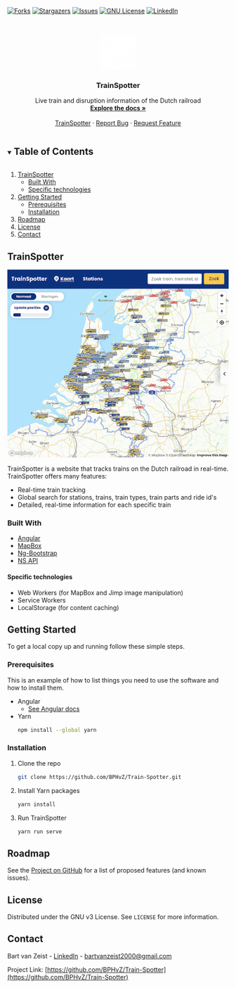 <!-- PROJECT SHIELDS -->

[![Forks][forks-shield]][forks-url]
[![Stargazers][stars-shield]][stars-url]
[![Issues][issues-shield]][issues-url]
[![GNU License][license-shield]][license-url]
[![LinkedIn][linkedin-shield]][linkedin-url]

<!-- PROJECT LOGO -->
<br />
<p align="center">
  <a href="https://github.com/BPHvZ/Train-Spotter">
    <img src="readme-images/logo.png" alt="Logo" width="80" height="80">
  </a>

  <h3 align="center">TrainSpotter</h3>

  <p align="center">
    Live train and disruption information of the Dutch railroad
    <br />
    <a href="https://bphvz.github.io/Train-Spotter/"><strong>Explore the docs »</strong></a>
    <br />
    <br />
    <a href="https://treinenkaart.bartvanzeist.nl">TrainSpotter</a>
    ·
    <a href="https://github.com/BPHvZ/Train-Spotter/issues">Report Bug</a>
    ·
    <a href="https://github.com/BPHvZ/Train-Spotter/issues">Request Feature</a>
  </p>
</p>

<!-- TABLE OF CONTENTS -->
<details open="open">
  <summary><h2 style="display: inline-block">Table of Contents</h2></summary>
  <ol>
    <li>
      <a href="#trainspotter">TrainSpotter</a>
      <ul>
        <li><a href="#built-with">Built With</a></li>
        <li><a href="#specific-technologies">Specific technologies</a></li>
      </ul>
    </li>
    <li>
      <a href="#getting-started">Getting Started</a>
      <ul>
        <li><a href="#prerequisites">Prerequisites</a></li>
        <li><a href="#installation">Installation</a></li>
      </ul>
    </li>
    <li><a href="#roadmap">Roadmap</a></li>
    <li><a href="#license">License</a></li>
    <li><a href="#contact">Contact</a></li>
  </ol>
</details>

<!-- TrainSpotter -->

## TrainSpotter

[![TrainSpotter Screen Shot][product-screenshot]](https://example.com)

TrainSpotter is a website that tracks trains on the Dutch railroad in real-time.
TrainSpotter offers many features:

-   Real-time train tracking
-   Global search for stations, trains, train types, train parts and ride id's
-   Detailed, real-time information for each specific train

### Built With

-   [Angular](https://angular.io/)
-   [MapBox](https://www.mapbox.com/)
-   [Ng-Bootstrap](https://ng-bootstrap.github.io/#/home)
-   [NS API](https://apiportal.ns.nl/)

#### Specific technologies

-   Web Workers (for MapBox and Jimp image manipulation)
-   Service Workers
-   LocalStorage (for content caching)

<!-- GETTING STARTED -->

## Getting Started

To get a local copy up and running follow these simple steps.

### Prerequisites

This is an example of how to list things you need to use the software and how to install them.

-   Angular
    -   [See Angular docs](https://angular.io/guide/setup-local)
-   Yarn
    ```sh
    npm install --global yarn
    ```

### Installation

1. Clone the repo
    ```sh
    git clone https://github.com/BPHvZ/Train-Spotter.git
    ```
2. Install Yarn packages
    ```sh
    yarn install
    ```
3. Run TrainSpotter
    ```sh
    yarn run serve
    ```

<!-- ROADMAP -->

## Roadmap

See the [Project on GitHub](https://github.com/BPHvZ/Train-Spotter/projects/1) for a list of proposed features (and known issues).

<!-- LICENSE -->

## License

Distributed under the GNU v3 License. See `LICENSE` for more information.

<!-- CONTACT -->

## Contact

Bart van Zeist - [LinkedIn][linkedin-url] - bartvanzeist2000@gmail.com

Project Link: [https://github.com/BPHvZ/Train-Spotter](https://github.com/BPHvZ/Train-Spotter)

<!-- MARKDOWN LINKS & IMAGES -->
<!-- https://www.markdownguide.org/basic-syntax/#reference-style-links -->

[forks-shield]: https://img.shields.io/github/forks/BPHvZ/repo.svg?style=for-the-badge
[forks-url]: https://github.com/BPHvZ/repo/network/members
[stars-shield]: https://img.shields.io/github/stars/BPHvZ/repo.svg?style=for-the-badge
[stars-url]: https://github.com/BPHvZ/repo/stargazers
[issues-shield]: https://img.shields.io/github/issues/BPHvZ/repo.svg?style=for-the-badge
[issues-url]: https://github.com/BPHvZ/repo/issues
[license-shield]: https://img.shields.io/github/license/BPHvZ/repo.svg?style=for-the-badge
[license-url]: https://github.com/BPHvZ/repo/blob/master/LICENSE.txt
[linkedin-shield]: https://img.shields.io/badge/-LinkedIn-black.svg?style=for-the-badge&logo=linkedin&colorB=555
[linkedin-url]: https://linkedin.com/in/bart-van-zeist-543442193
[product-screenshot]: readme-images/trainspotter.png
